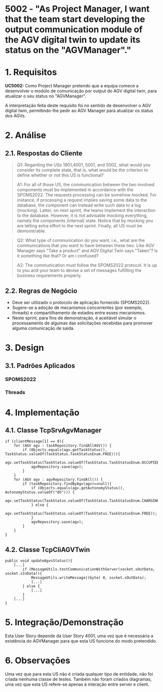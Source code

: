 # 5002 - "As Project Manager,  I want that the team start developing the output communication module of the AGV digital twin to update its status on the "AGVManager"."



# 1. Requisitos


**UC5002:** Como Project Manager pretendo que a equipa comece a desenvolver o modúlo de comunicação por output do AGV digital twin, para atualizar o seu status no "AGVManager".

A interpretação feita deste requisito foi no sentido de desenvolver o AGV digital twin, permitindo-lhe pedir ao AGV Manager para atualizar os status dos AGVs.


# 2. Análise

## 2.1. Respostas do Cliente

>Q1: Regarding the USs 1901,4001, 5001, and 5002, what would you consider its complete state, that is, what would be the criterion to define whether or not this US is functional?
>
>A1: For all of those US, the communication between the two involved components must be implemented in accordance with the SPOMS2022. The requests processing can be somehow mocked. For instance, if processing a request implies saving some data to the database, the component can instead write such data to a log (mocking). Latter, on next sprint, the teams implement the interaction to the database. However, it is not advisable mocking everything, namely the components (internal) state. Notice that by mocking you are letting extra effort to the next sprint. Finally, all US must be demonstrable.

>Q2: What type of communication do you want, i.e., what are the communications that you want to have between these two. Like AGV Manager says "Take a product" and AGV Digital Twin says "Taken"? Is it something like that? Or am i confused?
> 
>A2: The communication must follow the SPOMS2022 protocol. It is up to you and your team to devise a set of messages fulfilling the business requirements properly.

## 2.2. Regras de Negócio

* Deve ser utilizado o protocolo de aplicação fornecido (SPOMS2022).
* Sugere-se a adoção de mecanismos concorrentes (por exemplo, threads) e compartilhamento de estados entre esses mecanismos.
* Neste sprint, para fins de demonstração, é aceitável simular o processamento de algumas das solicitações recebidas para promover alguma comunicação de saída.


# 3. Design


## 3.1. Padrões Aplicados


### SPOMS2022

### Threads



# 4. Implementação

## 4.1. Classe TcpSrvAgvManager


    if (clientMessage[1] == 8){
        for (AGV agv : taskRepository.findAllAGV()) {
            if (Objects.equals(agv.getTaskStatus(), TaskStatus.valueOf(TaskStatus.TaskStatusEnum.FREE))){
                agv.setTaskStatus(TaskStatus.valueOf(TaskStatus.TaskStatusEnum.OCCUPIED));
                agvRepository.save(agv);
            }
        }
        for (AGV agv : agvRepository.findAll()) {
            if (taskRepository.findByAgv(agv)==null){
                if (Objects.equals(agv.getAutonomyStatus(), AutonomyStatus.valueOf("0h"))) {
                    agv.setTaskStatus(TaskStatus.valueOf(TaskStatus.TaskStatusEnum.CHARGING));
                } else {
                    agv.setTaskStatus(TaskStatus.valueOf(TaskStatus.TaskStatusEnum.FREE));
                }
                agvRepository.save(agv);
            }
        }
    }

## 4.2. Classe TcpCliAGVTwin

    public void updateAgvsStatus(){
        [...]
            if (MessageUtils.testCommunicationWithServer(socket.sOutData, socket.sInData)){
                MessageUtils.writeMessage((byte) 8, socket.sOutData);
                [...]
            } else {
                [...]
            }
        [...]
    }
    


# 5. Integração/Demonstração

Esta User Story depende da User Story 4001, uma vez que é necessária a existência do AGVManager para que esta US funcione do modo pretendido.

# 6. Observações

Uma vez que para esta US não é criada qualquer tipo de entidade, não foi criada nenhuma classe de testes. Também não foram criados diagramas, uma vez que esta US refere-se apenas à interação entre server e client.